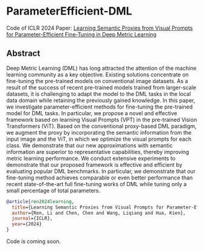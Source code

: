 # ParameterEfficient-DML
Code of ICLR 2024 Paper: [Learning Semantic Proxies from Visual Prompts for Parameter-Efficient Fine-Tuning in Deep Metric Learning](https://arxiv.org/pdf/2402.02340.pdf)

## Abstract 

Deep Metric Learning (DML) has long attracted the attention of the machine learning community as a key objective. Existing solutions concentrate on fine-tuning the pre-trained models on conventional image datasets. As a result of the success of recent pre-trained models trained from larger-scale datasets, it is challenging to adapt the model to the DML tasks in the local data domain while retaining the previously gained knowledge. In this paper, we investigate parameter-efficient methods for fine-tuning the pre-trained model for DML tasks. In particular, we propose a novel and effective framework based on learning Visual Prompts (VPT) in the pre-trained Vision Transformers (ViT). Based on the conventional proxy-based DML paradigm, we augment the proxy by incorporating the semantic information from the input image and the ViT, in which we optimize the visual prompts for each class. We demonstrate that our new approximations with semantic information are superior to representative capabilities, thereby improving metric learning performance. We conduct extensive experiments to demonstrate that our proposed framework is effective and efficient by evaluating popular DML benchmarks. In particular, we demonstrate that our fine-tuning method achieves comparable or even better performance than recent state-of-the-art full fine-tuning works of DML while tuning only a small percentage of total parameters.

```BibTex
@article{ren2024learning,
  title={Learning Semantic Proxies from Visual Prompts for Parameter-Efficient Fine-Tuning in Deep Metric Learning},
  author={Ren, Li and Chen, Chen and Wang, Liqiang and Hua, Kien},
  journal={ICLR},
  year={2024}
}
```

Code is coming soon.
